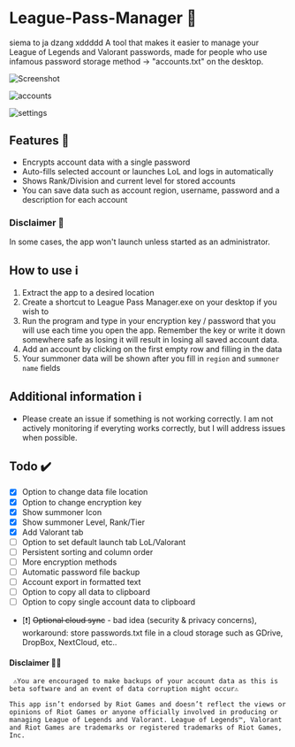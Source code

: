 # League-Pass-Manager 🔑
siema to ja dzang
xddddd
A tool that makes it easier to manage your League of Legends and Valorant passwords, made for people who use infamous password storage method -> "accounts.txt" on the desktop.

![Screenshot](https://user-images.githubusercontent.com/36396619/125109347-86481100-e0e3-11eb-9102-4ea4c95be81c.png)

![accounts](https://user-images.githubusercontent.com/36396619/125109392-94962d00-e0e3-11eb-8fa9-8b7985f138f9.png)

![settings](https://user-images.githubusercontent.com/36396619/125109402-9829b400-e0e3-11eb-90c4-29e6c730545d.png)


## Features 📃
- Encrypts account data with a single password
- Auto-fills selected account or launches LoL and logs in automatically
- Shows Rank/Division and current level for stored accounts
- You can save data such as account region, username, password and a description for each account

### Disclaimer 📢
In some cases, the app won't launch unless started as an administrator.

## How to use ℹ️
1. Extract the app to a desired location
1. Create a shortcut to League Pass Manager.exe on your desktop if you wish to
1. Run the program and type in your encryption key / password that you will use each time you open the app. Remember the key or write it down somewhere safe as losing it will result in losing all saved account data.
1. Add an account by clicking on the first empty row and filling in the data
2. Your summoner data will be shown after you fill in `region` and `summoner name` fields

## Additional information ℹ
- Please create an issue if something is not working correctly. I am not actively monitoring if everyting works correctly, but I will address issues when possible.
  
## Todo ✔️
- [x] Option to change data file location
- [x] Option to change encryption key
- [x] Show summoner Icon
- [x] Show summoner Level, Rank/Tier
- [x] Add Valorant tab
- [ ] Option to set default launch tab LoL/Valorant
- [ ] Persistent sorting and column order
- [ ] More encryption methods
- [ ] Automatic password file backup
- [ ] Account export in formatted text
- [ ] Option to copy all data to clipboard
- [ ] Option to copy single account data to clipboard
- [❗] ~~Optional cloud sync~~ - bad idea (security & privacy concerns), workaround: store passwords.txt file in a cloud storage such as GDrive, DropBox, NextCloud, etc..


#### Disclaimer 📢📢
`` ⚠️You are encouraged to make backups of your account data as this is beta software and an event of data corruption might occur⚠️``

``This app isn’t endorsed by Riot Games and doesn’t reflect the views or opinions of Riot Games or anyone officially involved in producing or managing League of Legends and Valorant. League of Legends™, Valorant and Riot Games are trademarks or registered trademarks of Riot Games, Inc.``
